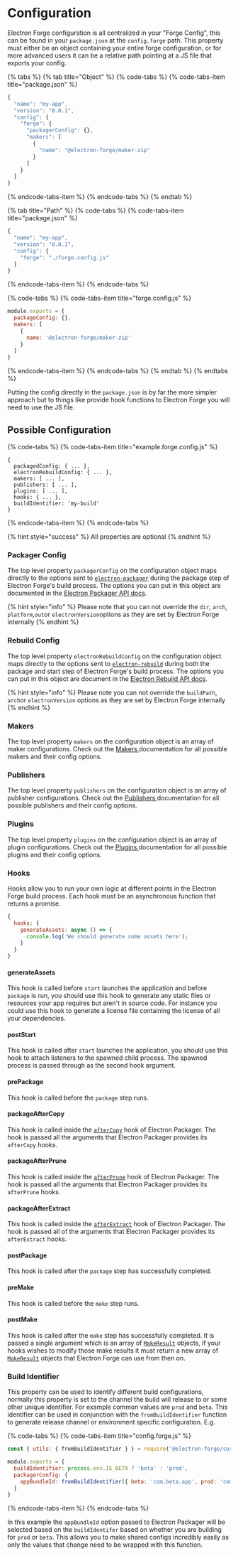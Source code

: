 # Configuration

Electron Forge configuration is all centralized in your "Forge Config", this can be found in your `package.json` at the `config.forge` path.  This property must either be an object containing your entire forge configuration, or for more advanced users it can be a relative path pointing at a JS file that exports your config.

{% tabs %}
{% tab title="Object" %}
{% code-tabs %}
{% code-tabs-item title="package.json" %}
```javascript
{
  "name": "my-app",
  "version": "0.0.1",
  "config": {
    "forge": {
      "packagerConfig": {},
      "makers": [
        {
          "name": "@electron-forge/maker-zip"
        }
      ]
    }
  }
}
```
{% endcode-tabs-item %}
{% endcode-tabs %}
{% endtab %}

{% tab title="Path" %}
{% code-tabs %}
{% code-tabs-item title="package.json" %}
```javascript
{
  "name": "my-app",
  "version": "0.0.1",
  "config": {
    "forge": "./forge.config.js"
  }
}
```
{% endcode-tabs-item %}
{% endcode-tabs %}

{% code-tabs %}
{% code-tabs-item title="forge.config.js" %}
```javascript
module.exports = {
  packageConfig: {},
  makers: [
    {
      name: '@electron-forge/maker-zip'
    }
  ]
}
```
{% endcode-tabs-item %}
{% endcode-tabs %}
{% endtab %}
{% endtabs %}

Putting the config directly in the `package.json` is by far the more simpler approach but to things like provide hook functions to Electron Forge you will need to use the JS file.

## Possible Configuration

{% code-tabs %}
{% code-tabs-item title="example.forge.config.js" %}
```text
{
  packagedConfig: { ... },
  electronRebuildConfig: { ... },
  makers: [ ... ],
  publishers: [ ... ],
  plugins: [ ... ],
  hooks: { ... },
  buildIdentifier: 'my-build'
}
```
{% endcode-tabs-item %}
{% endcode-tabs %}

{% hint style="success" %}
 All properties are optional
{% endhint %}

### Packager Config

The top level property `packagerConfig` on the configuration object maps directly to the options sent to [`electron-packager`](https://github.com/electron-userland/electron-packager) during the package step of Electron Forge's build process.  The options you can put in this object are documented in the [Electron Packager API docs](https://github.com/electron-userland/electron-packager/blob/master/docs/api.md).

{% hint style="info" %}
Please note that you can not override the `dir`, `arch`, `platform`,`out`or `electronVersion`options as they are set by Electron Forge internally
{% endhint %}

### Rebuild Config

The top level property `electronRebuildConfig` on the configuration object maps directly to the options sent to [`electron-rebuild`](https://github.com/electron/electron-rebuild) during both the package and start step of Electron Forge's build process.  The options you can put in this object are document in the [Electron Rebuild API docs](https://github.com/electron/electron-rebuild#how-can-i-integrate-this-into-grunt--gulp--whatever).

{% hint style="info" %}
Please note you can not override the `buildPath`, `arch`or `electronVersion` options as they are set by Electron Forge internally
{% endhint %}

### Makers

The top level property `makers` on the configuration object is an array of maker configurations.  Check out the [Makers ](makers/)documentation for all possible makers and their config options.

### Publishers

The top level property `publishers` on the configuration object is an array of publisher configurations.  Check out the [Publishers ](publishers/)documentation for all possible publishers and their config options.

### Plugins

The top level property `plugins` on the configuration object is an array of plugin configurations.  Check out the [Plugins ](plugins/)documentation for all possible plugins and their config options.

### Hooks

Hooks allow you to run your own logic at different points in the Electron Forge build process.  Each hook must be an asynchronous function that returns a promise.

```javascript
{
  hooks: {
    generateAssets: async () => {
      console.log('We should generate some assets here');
    }
  }
}
```

#### generateAssets

This hook is called before `start` launches the application and before `package` is run, you should use this hook to generate any static files or resources your app requires but aren't in source code.  For instance you could use this hook to generate a license file containing the license of all your dependencies.

#### postStart

This hook is called after `start` launches the application, you should use this hook to attach listeners to the spawned child process.  The spawned process is passed through as the second hook argument.

#### prePackage

This hook is called before the `package` step runs.

#### packageAfterCopy

This hook is called inside the [`afterCopy`](https://github.com/electron-userland/electron-packager/blob/master/docs/api.md#aftercopy) hook of Electron Packager.  The hook is passed all the arguments that Electron Packager provides its `afterCopy` hooks.

#### packageAfterPrune

This hook is called inside the [`afterPrune`](https://github.com/electron-userland/electron-packager/blob/master/docs/api.md#afterprune) hook of Electron Packager.  The hook is passed all the arguments that Electron Packager provides its `afterPrune` hooks.

#### packageAfterExtract

This hook is called inside the [`afterExtract`](https://github.com/electron-userland/electron-packager/blob/master/docs/api.md#afterextract) hook of Electron Packager.  The hook is passed all of the arguments that Electron Packager provides its `afterExtract` hooks.

#### postPackage

This hook is called after the `package` step has successfully completed.

#### preMake

This hook is called before the `make` step runs.

#### postMake

This hook is called after the `make` step has successfully completed.  It is passed a single argument which is an array of [`MakeResult`](http://localhost:5000/utils/types/interfaces/forgemakeresult.html) objects, if your hooks wishes to modify those make results it must return a new array of [`MakeResult`](http://localhost:5000/utils/types/interfaces/forgemakeresult.html) objects that Electron Forge can use from then on.

### Build Identifier

This property can be used to identify different build configurations, normally this property is set to the channel the build will release to or some other unique identifier.  For example common values are `prod` and `beta`.  This identifier can be used in conjunction with the `fromBuildIdentifier` function to generate release channel or environment specific configuration.  E.g.

{% code-tabs %}
{% code-tabs-item title="config.forge.js" %}
```javascript
const { utils: { fromBuildIdentifier } } = require('@electron-forge/core');

module.exports = {
  buildIdentifier: process.env.IS_BETA ? 'beta' : 'prod',
  packagerConfig: {
    appBundleId: fromBuildIdentifier({ beta: 'com.beta.app', prod: 'com.app' })
  }
}
```
{% endcode-tabs-item %}
{% endcode-tabs %}

In this example the `appBundleId` option passed to Electron Packager will be selected based on the `buildIdentifer` based on whether you are building for `prod` or `beta`.  This allows you to make shared configs incredibly easily as only the values that change need to be wrapped with this function.

